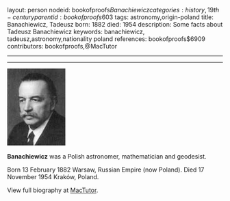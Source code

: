 layout: person
nodeid: bookofproofs$Banachiewicz
categories: history,19th-century
parentid: bookofproofs$603
tags: astronomy,origin-poland
title: Banachiewicz, Tadeusz
born: 1882
died: 1954
description: Some facts about Tadeusz Banachiewicz
keywords: banachiewicz, tadeusz,astronomy,nationality poland
references: bookofproofs$6909
contributors: bookofproofs,@MacTutor

---


---

![Banachiewicz.jpg](https://github.com/bookofproofs/bookofproofs.github.io/blob/main/_sources/_assets/images/portraits/Banachiewicz.jpg?raw=true)

**Banachiewicz** was a Polish astronomer, mathematician and geodesist.

Born 13 February 1882 Warsaw, Russian Empire (now Poland). Died 17 November 1954 Kraków, Poland.


View full biography at [MacTutor](https://mathshistory.st-andrews.ac.uk/Biographies/Banachiewicz/).